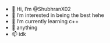 - 👋 Hi, I’m @ShubhranX02
- 👀 I’m interested in being the best                             hehe
- 🌱 I’m currently learning c++
- 💞️ anything
- 📫 idk

<!---
ShubhranX02/ShubhranX02 is a ✨ special ✨ repository because its `README.md` (this file) appears on your GitHub profile.
You can click the Preview link to take a look at your changes.
--->
